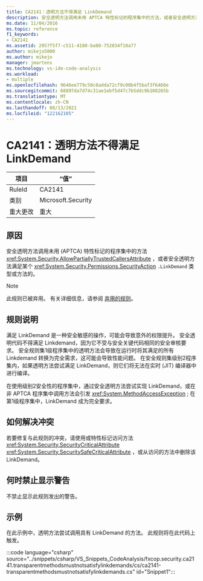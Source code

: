 ```yaml
---
title: CA2141：透明方法不得满足 LinkDemand
description: 安全透明方法调用未用 APTCA 特性标记的程序集中的方法，或者安全透明方法满足某个类型或方法的 LinkDemand。
ms.date: 11/04/2016
ms.topic: reference
f1_keywords:
- CA2141
ms.assetid: 2957f5f7-c511-4180-ba80-752034f10a77
author: mikejo5000
ms.author: mikejo
manager: jmartens
ms.technology: vs-ide-code-analysis
ms.workload:
- multiple
ms.openlocfilehash: 9646ee779c50c8adda72cf9c00b4f5baf3f6460e
ms.sourcegitcommit: 68897da7d74c31ae1ebf5d47c7b5ddc9b108265b
ms.translationtype: MT
ms.contentlocale: zh-CN
ms.lasthandoff: 08/13/2021
ms.locfileid: "122162105"
---
```

# <a name="ca2141transparent-methods-must-not-satisfy-linkdemands"></a>CA2141：透明方法不得满足 LinkDemand

|项目|“值”|
|-|-|
|RuleId|CA2141|
|类别|Microsoft.Security|
|重大更改|重大|

## <a name="cause"></a>原因
安全透明方法调用未用 (APTCA) 特性标记的程序集中的方法 <xref:System.Security.AllowPartiallyTrustedCallersAttribute> ，或者安全透明方法满足某个 <xref:System.Security.Permissions.SecurityAction> `.LinkDemand` 类型或方法的。

> [!NOTE]
> 此规则已被弃用。 有关详细信息，请参阅 [弃用的规则](fxcop-unported-deprecated-rules.md)。

## <a name="rule-description"></a>规则说明
满足 LinkDemand 是一种安全敏感的操作，可能会导致意外的权限提升。 安全透明代码不得满足 Linkdemand，因为它不受与安全关键代码相同的安全审核要求。 安全规则集1级程序集中的透明方法会导致在运行时将其满足的所有 Linkdemand 转换为完全需求，这可能会导致性能问题。 在安全规则集级别2程序集内，如果透明方法尝试满足 LinkDemand，则它们将无法在实时 (JIT) 编译器中进行编译。

在使用级别2安全性的程序集中，通过安全透明方法尝试实现 LinkDemand，或在非 APTCA 程序集中调用方法会引发 <xref:System.MethodAccessException> ; 在第1级程序集中，LinkDemand 成为完全要求。

## <a name="how-to-fix-violations"></a>如何解决冲突
若要修复与此规则的冲突，请使用或特性标记访问方法 <xref:System.Security.SecurityCriticalAttribute> <xref:System.Security.SecuritySafeCriticalAttribute> ，或从访问的方法中删除该 LinkDemand。

## <a name="when-to-suppress-warnings"></a>何时禁止显示警告
不禁止显示此规则发出的警告。

## <a name="example"></a>示例
在此示例中，透明方法尝试调用具有 LinkDemand 的方法。 此规则将在此代码上触发。

:::code language="csharp" source="../snippets/csharp/VS_Snippets_CodeAnalysis/fxcop.security.ca2141.transparentmethodsmustnotsatisfylinkdemands/cs/ca2141-transparentmethodsmustnotsatisfylinkdemands.cs" id="Snippet1":::
